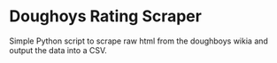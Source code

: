# Doughoys Rating Scraper

Simple Python script to scrape raw html from the doughboys wikia and output the data into a CSV.